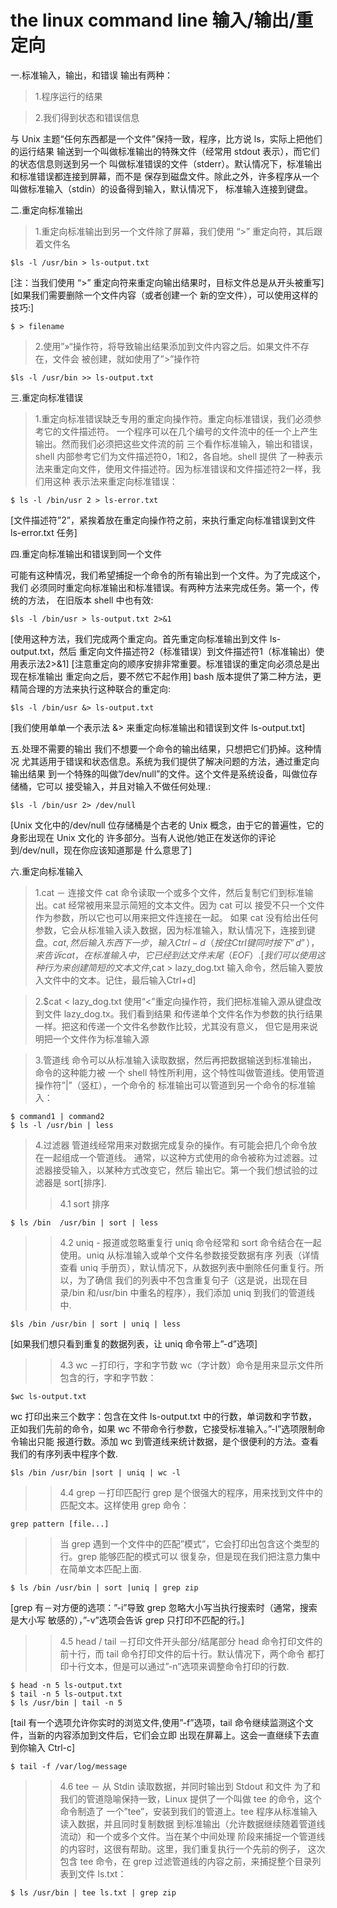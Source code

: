 # the linux command line 输入/输出/重定向

一.标准输入，输出，和错误
输出有两种：
>1.程序运行的结果

>2.我们得到状态和错误信息

与 Unix 主题“任何东西都是一个文件”保持一致，程序，比方说 ls，实际上把他们的运行结果 输送到一个叫做标准输出的特殊文件（经常用 stdout 表示），而它们的状态信息则送到另一个 叫做标准错误的文件（stderr）。默认情况下，标准输出和标准错误都连接到屏幕，而不是 保存到磁盘文件。除此之外，许多程序从一个叫做标准输入（stdin）的设备得到输入，默认情况下， 标准输入连接到键盘。
​

二.重定向标准输出
>1.重定向标准输出到另一个文件除了屏幕，我们使用 “>” 重定向符，其后跟着文件名
``` shell
$ls -l /usr/bin > ls-output.txt
```
[注：当我们使用 “>” 重定向符来重定向输出结果时，目标文件总是从开头被重写]
[如果我们需要删除一个文件内容（或者创建一个 新的空文件），可以使用这样的技巧:]
``` shell
$ > filename
```

>2.使用”»“操作符，将导致输出结果添加到文件内容之后。如果文件不存在，文件会 被创建，就如使用了”>”操作符
``` shell
$ls -l /usr/bin >> ls-output.txt
```

三.重定向标准错误

>1.重定向标准错误缺乏专用的重定向操作符。重定向标准错误，我们必须参考它的文件描述符。 一个程序可以在几个编号的文件流中的任一个上产生输出。然而我们必须把这些文件流的前 三个看作标准输入，输出和错误，shell 内部参考它们为文件描述符0，1和2，各自地。shell 提供 了一种表示法来重定向文件，使用文件描述符。因为标准错误和文件描述符2一样，我们用这种 表示法来重定向标准错误：
``` shell
$ ls -l /bin/usr 2 > ls-error.txt
```

[文件描述符”2”，紧挨着放在重定向操作符之前，来执行重定向标准错误到文件 ls-error.txt 任务]


四.重定向标准输出和错误到同一个文件

可能有这种情况，我们希望捕捉一个命令的所有输出到一个文件。为了完成这个，我们 必须同时重定向标准输出和标准错误。有两种方法来完成任务。第一个，传统的方法， 在旧版本 shell 中也有效:
``` shell
$ls -l /bin/usr > ls-output.txt 2>&1
```
[使用这种方法，我们完成两个重定向。首先重定向标准输出到文件 ls-output.txt，然后 重定向文件描述符2（标准错误）到文件描述符1（标准输出）使用表示法2>&1]
[注意重定向的顺序安排非常重要。标准错误的重定向必须总是出现在标准输出 重定向之后，要不然它不起作用]
bash 版本提供了第二种方法，更精简合理的方法来执行这种联合的重定向:

``` shell
$ls -l /bin/usr &> ls-output.txt
```
[我们使用单单一个表示法 &> 来重定向标准输出和错误到文件 ls-output.txt]


五.处理不需要的输出
我们不想要一个命令的输出结果，只想把它们扔掉。这种情况 尤其适用于错误和状态信息。系统为我们提供了解决问题的方法，通过重定向输出结果 到一个特殊的叫做”/dev/null”的文件。这个文件是系统设备，叫做位存储桶，它可以 接受输入，并且对输入不做任何处理.:
``` shell
$ls -l /bin/usr 2> /dev/null
```
[Unix 文化中的/dev/null 位存储桶是个古老的 Unix 概念，由于它的普遍性，它的身影出现在 Unix 文化的 许多部分。当有人说他/她正在发送你的评论到/dev/null，现在你应该知道那是 什么意思了]


六.重定向标准输入
> 1.cat － 连接文件
cat 命令读取一个或多个文件，然后复制它们到标准输出。cat 经常被用来显示简短的文本文件。因为 cat 可以 接受不只一个文件作为参数，所以它也可以用来把文件连接在一起。
如果 cat 没有给出任何参数，它会从标准输入读入数据，因为标准输入，默认情况下，连接到键盘。$cat ,然后输入东西
下一步，输入 Ctrl-d（按住 Ctrl 键同时按下”d”），来告诉 cat，在标准输入中， 它已经到达文件末尾（EOF）.
[我们可以使用这种行为来创建简短的文本文件,$cat > lazy_dog.txt 输入命令，然后输入要放入文件中的文本。记住，最后输入Ctrl+d]


> 2.$cat < lazy_dog.txt
使用“<”重定向操作符，我们把标准输入源从键盘改到文件 lazy_dog.tx。我们看到结果 和传递单个文件名作为参数的执行结果一样。把这和传递一个文件名参数作比较，尤其没有意义， 但它是用来说明把一个文件作为标准输入源


> 3.管道线
命令可以从标准输入读取数据，然后再把数据输送到标准输出，命令的这种能力被 一个 shell 特性所利用，这个特性叫做管道线。使用管道操作符”|”（竖杠），一个命令的 标准输出可以管道到另一个命令的标准输入：
``` shell
$ command1 | command2
$ ls -l /usr/bin | less
```

>4.过滤器
管道线经常用来对数据完成复杂的操作。有可能会把几个命令放在一起组成一个管道线。 通常，以这种方式使用的命令被称为过滤器。过滤器接受输入，以某种方式改变它，然后 输出它。第一个我们想试验的过滤器是 sort[排序].
>>4.1 sort 排序
``` shell
$ ls /bin  /usr/bin | sort | less
```

>>4.2 uniq - 报道或忽略重复行
uniq 命令经常和 sort 命令结合在一起使用。uniq 从标准输入或单个文件名参数接受数据有序 列表（详情查看 uniq 手册页），默认情况下，从数据列表中删除任何重复行。所以，为了确信 我们的列表中不包含重复句子（这是说，出现在目录/bin 和/usr/bin 中重名的程序），我们添加 uniq 到我们的管道线中.
``` shell
$ls /bin /usr/bin | sort | uniq | less
```

[如果我们想只看到重复的数据列表，让 uniq 命令带上”-d”选项]


>> 4.3 wc －打印行，字和字节数
wc（字计数）命令是用来显示文件所包含的行，字和字节数：
``` shell
$wc ls-output.txt
```
wc 打印出来三个数字：包含在文件 ls-output.txt 中的行数，单词数和字节数， 正如我们先前的命令，如果 wc 不带命令行参数，它接受标准输入。”-l”选项限制命令输出只能 报道行数。添加 wc 到管道线来统计数据，是个很便利的方法。查看我们的有序列表中程序个数.

``` shell
$ls /bin /usr/bin |sort | uniq | wc -l
```

>>4.4 grep －打印匹配行
grep 是个很强大的程序，用来找到文件中的匹配文本。这样使用 grep 命令：
``` shell
grep pattern [file...]
``` 

>>当 grep 遇到一个文件中的匹配”模式”，它会打印出包含这个类型的行。grep 能够匹配的模式可以 很复杂，但是现在我们把注意力集中在简单文本匹配上面.
``` shell
$ ls /bin /usr/bin | sort |uniq | grep zip
```
[grep 有－对方便的选项：”-i”导致 grep 忽略大小写当执行搜索时（通常，搜索是大小写 敏感的），”-v”选项会告诉 grep 只打印不匹配的行。]


>>4.5 head / tail －打印文件开头部分/结尾部分
head 命令打印文件的前十行，而 tail 命令打印文件的后十行。默认情况下，两个命令 都打印十行文本，但是可以通过”-n”选项来调整命令打印的行数.
``` shell
$ head -n 5 ls-output.txt
$ tail -n 5 ls-output.txt
$ ls /usr/bin | tail -n 5
```
[tail 有一个选项允许你实时的浏览文件,使用”-f”选项，tail 命令继续监测这个文件，当新的内容添加到文件后，它们会立即 出现在屏幕上。这会一直继续下去直到你输入 Ctrl-c]
``` shell
$ tail -f /var/log/message
```

>>4.6 tee － 从 Stdin 读取数据，并同时输出到 Stdout 和文件
为了和我们的管道隐喻保持一致，Linux 提供了一个叫做 tee 的命令，这个命令制造了 一个”tee”，安装到我们的管道上。tee 程序从标准输入读入数据，并且同时复制数据 到标准输出（允许数据继续随着管道线流动）和一个或多个文件。当在某个中间处理 阶段来捕捉一个管道线的内容时，这很有帮助。这里，我们重复执行一个先前的例子， 这次包含 tee 命令，在 grep 过滤管道线的内容之前，来捕捉整个目录列表到文件 ls.txt：
``` shell
$ ls /usr/bin | tee ls.txt | grep zip
```